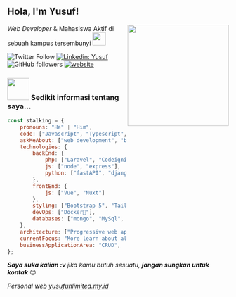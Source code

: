 <h2>Hola, I'm Yusuf!</h2>
<img align='right' src="https://media.giphy.com/media/M9gbBd9nbDrOTu1Mqx/giphy.gif" width="230">
<p><em>Web Developer</em> & Mahasiswa Aktif di sebuah kampus tersembunyi <img src="https://media.giphy.com/media/WUlplcMpOCEmTGBtBW/giphy.gif" width="30"> </p>

![Twitter Follow](https://img.shields.io/twitter/follow/limitedYusuf?label=Follow)
[![Linkedin: Yusuf](https://img.shields.io/badge/-Muhammad%20Yusuf-blue?style=flat-square&logo=Linkedin&logoColor=white&link=#)](#)
![GitHub followers](https://img.shields.io/github/followers/limitedYusuf?label=Follow&style=social)
[![website](https://img.shields.io/badge/Website-46a2f1.svg?&style=flat-square&logo=Google-Chrome&logoColor=white&link=#)](#)

### <img src="https://media.giphy.com/media/VgCDAzcKvsR6OM0uWg/giphy.gif" width="50"> Sedikit informasi tentang saya...  

```javascript
const stalking = {
    pronouns: "He" | "Him",
    code: ["Javascript", "Typescript", "Python", "PHP", "Dart"],
    askMeAbout: ["web development", "business logic", "setup server", "tutorial", "source code"],
    technologies: {
        backEnd: {
            php: ["Laravel", "Codeigniter"],
            js: ["node", "express"],
            python: ["fastAPI", "django"]
        },
        frontEnd: {
            js: ["Vue", "Nuxt"]
        },
        styling: ["Bootstrap 5", "Tailwind 3"],
        devOps: ["Docker🐳"],
        databases: ["mongo", "MySql", "postgreSQL", "redis"],
    },
    architecture: ["Progressive web applications", "Single page applications"],
    currentFocus: "More learn about algorithm / logic business",
    businessApplicationArea: "CRUD",
};
```

<em><b>Saya suka kalian :v</b> jika kamu butuh sesuatu, <b>jangan sungkan untuk kontak</b></em> 😊

<p><em>Personal web <a href="#">yusufunlimited.my.id</a>
